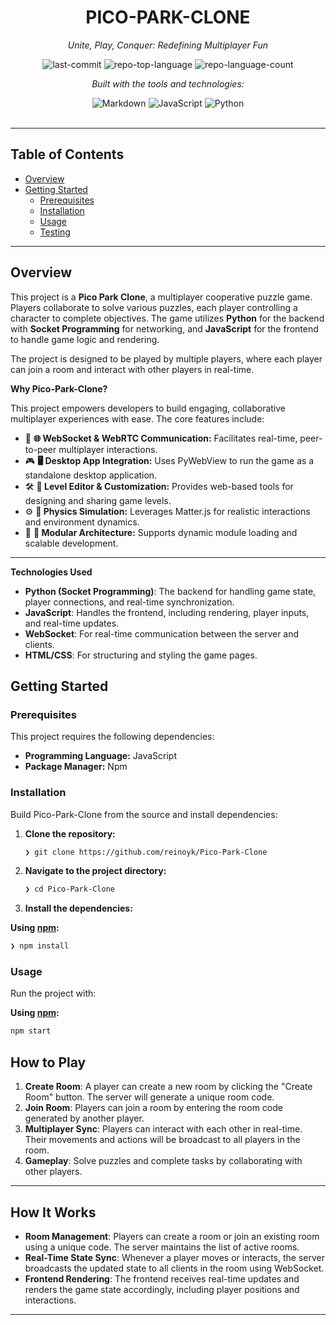 <div id="top">

<!-- HEADER STYLE: CLASSIC -->
<div align="center">


# PICO-PARK-CLONE

<em>Unite, Play, Conquer: Redefining Multiplayer Fun</em>

<!-- BADGES -->
<img src="https://img.shields.io/github/last-commit/reinoyk/Pico-Park-Clone?style=flat&logo=git&logoColor=white&color=0080ff" alt="last-commit">
<img src="https://img.shields.io/github/languages/top/reinoyk/Pico-Park-Clone?style=flat&color=0080ff" alt="repo-top-language">
<img src="https://img.shields.io/github/languages/count/reinoyk/Pico-Park-Clone?style=flat&color=0080ff" alt="repo-language-count">

<em>Built with the tools and technologies:</em>

<img src="https://img.shields.io/badge/Markdown-000000.svg?style=flat&logo=Markdown&logoColor=white" alt="Markdown">
<img src="https://img.shields.io/badge/JavaScript-F7DF1E.svg?style=flat&logo=JavaScript&logoColor=black" alt="JavaScript">
<img src="https://img.shields.io/badge/Python-3776AB.svg?style=flat&logo=Python&logoColor=white" alt="Python">

</div>
<br>

---

## Table of Contents

- [Overview](#overview)
- [Getting Started](#getting-started)
    - [Prerequisites](#prerequisites)
    - [Installation](#installation)
    - [Usage](#usage)
    - [Testing](#testing)

---

## Overview

This project is a **Pico Park Clone**, a multiplayer cooperative puzzle game. Players collaborate to solve various puzzles, each player controlling a character to complete objectives. The game utilizes **Python** for the backend with **Socket Programming** for networking, and **JavaScript** for the frontend to handle game logic and rendering.

The project is designed to be played by multiple players, where each player can join a room and interact with other players in real-time.

**Why Pico-Park-Clone?**

This project empowers developers to build engaging, collaborative multiplayer experiences with ease. The core features include:

- 🧩 **🌐 WebSocket & WebRTC Communication:** Facilitates real-time, peer-to-peer multiplayer interactions.
- 🎮 **🖥️ Desktop App Integration:** Uses PyWebView to run the game as a standalone desktop application.
- 🛠️ **📝 Level Editor & Customization:** Provides web-based tools for designing and sharing game levels.
- ⚙️ **🧪 Physics Simulation:** Leverages Matter.js for realistic interactions and environment dynamics.
- 🚀 **🔌 Modular Architecture:** Supports dynamic module loading and scalable development.

---
**Technologies Used**

-   **Python (Socket Programming)**: The backend for handling game state, player connections, and real-time synchronization.
-   **JavaScript**: Handles the frontend, including rendering, player inputs, and real-time updates.
-   **WebSocket**: For real-time communication between the server and clients.
-   **HTML/CSS**: For structuring and styling the game pages.

## Getting Started

### Prerequisites

This project requires the following dependencies:

- **Programming Language:** JavaScript
- **Package Manager:** Npm

### Installation

Build Pico-Park-Clone from the source and install dependencies:

1. **Clone the repository:**

    ```sh
    ❯ git clone https://github.com/reinoyk/Pico-Park-Clone
    ```

2. **Navigate to the project directory:**

    ```sh
    ❯ cd Pico-Park-Clone
    ```

3. **Install the dependencies:**

**Using [npm](https://www.npmjs.com/):**

```sh
❯ npm install
```

### Usage

Run the project with:

**Using [npm](https://www.npmjs.com/):**

```sh
npm start
```

## **How to Play**

1.  **Create Room**: A player can create a new room by clicking the "Create Room" button. The server will generate a unique room code.
2.  **Join Room**: Players can join a room by entering the room code generated by another player.
3.  **Multiplayer Sync**: Players can interact with each other in real-time. Their movements and actions will be broadcast to all players in the room.
4.  **Gameplay**: Solve puzzles and complete tasks by collaborating with other players.

---

## **How It Works**

-   **Room Management**: Players can create a room or join an existing room using a unique code. The server maintains the list of active rooms.
-   **Real-Time State Sync**: Whenever a player moves or interacts, the server broadcasts the updated state to all clients in the room using WebSocket.
-   **Frontend Rendering**: The frontend receives real-time updates and renders the game state accordingly, including player positions and interactions.

---

